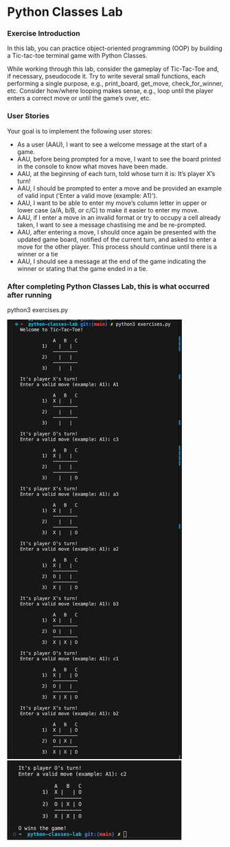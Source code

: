 # Python Classes Lab
### Exercise Introduction

In this lab, you can practice object-oriented programming (OOP) by building a Tic-tac-toe terminal game with Python Classes.

While working through this lab, consider the gameplay of Tic-Tac-Toe and, if necessary, pseudocode it. Try to write several small functions, each performing a single purpose, e.g., print_board, get_move, check_for_winner, etc. Consider how/where looping makes sense, e.g., loop until the player enters a correct move or until the game’s over, etc.

### User Stories
Your goal is to implement the following user stores:

- As a user (AAU), I want to see a welcome message at the start of a game.
- AAU, before being prompted for a move, I want to see the board printed in the console to know what moves have been made.
- AAU, at the beginning of each turn, told whose turn it is: It’s player X’s turn!
- AAU, I should be prompted to enter a move and be provided an example of valid input ('Enter a valid move (example: A1)').
- AAU, I want to be able to enter my move’s column letter in upper or lower case (a/A, b/B, or c/C) to make it easier to enter my move.
- AAU, if I enter a move in an invalid format or try to occupy a cell already taken, I want to see a message chastising me and be re-prompted.
- AAU, after entering a move, I should once again be presented with the updated game board, notified of the current turn, and asked to enter a move for the other player. This process should continue until there is a winner or a tie
- AAU, I should see a message at the end of the game indicating the winner or stating that the game ended in a tie.

### After completing Python Classes Lab, this is what occurred after running <br>
python3 exercises.py

![PlayGame1stImage](./public/images/playgame1.png) <br>
![PlayGame2ndImage](./public/images/playgame2.png) <br>
